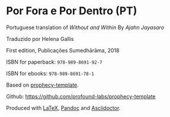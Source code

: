 Por Fora e Por Dentro (PT)
==============

Portuguese translation of *Without and Within* By *Ajahn Jayasaro*

Traduzido por Helena Gallis

First edition, Publicações Sumedhārāma, 2018

ISBN for paperback: `978-989-8691-92-7`

ISBN for ebooks: `978-989-8691-78-1`

Based on [prophecy-template].

Github: <https://github.com/profound-labs/prophecy-template>

Produced with [LaTeX], [Pandoc] and [Asciidoctor].

[prophecy-template]: https://github.com/profound-labs/prophecy-template

[LaTeX]: http://latex-project.org/

[Pandoc]: http://pandoc.org/

[Asciidoctor]: http://asciidoctor.org/


